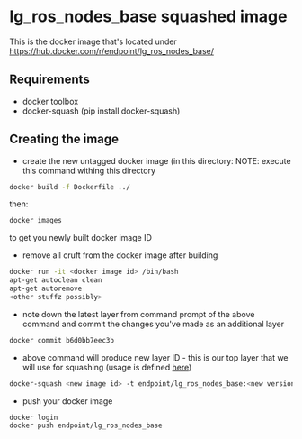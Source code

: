 # lg_ros_nodes_base squashed image

This is the docker image that's located under
https://hub.docker.com/r/endpoint/lg_ros_nodes_base/

## Requirements

- docker toolbox
- docker-squash (pip install docker-squash)

## Creating the image

- create the new untagged docker image (in this directory:
NOTE: execute this command withing this directory

```bash
docker build -f Dockerfile ../
```

then:

```bash
docker images
```

to get you newly built docker image ID

- remove all cruft from the docker image after building

```bash
docker run -it <docker image id> /bin/bash
apt-get autoclean clean
apt-get autoremove
<other stuffz possibly>
```

- note down the latest layer from command prompt of the above command
  and commit the changes you've made as an additional layer

```bash
docker commit b6d0bb7eec3b
```

- above command will produce new layer ID - this is our top layer that
  we will use for squashing (usage is defined
  [here](https://github.com/jwilder/docker-squash#usage))

```bash
docker-squash <new image id> -t endpoint/lg_ros_nodes_base:<new version tag>
```

- push your docker image

```bash
docker login
docker push endpoint/lg_ros_nodes_base
```
